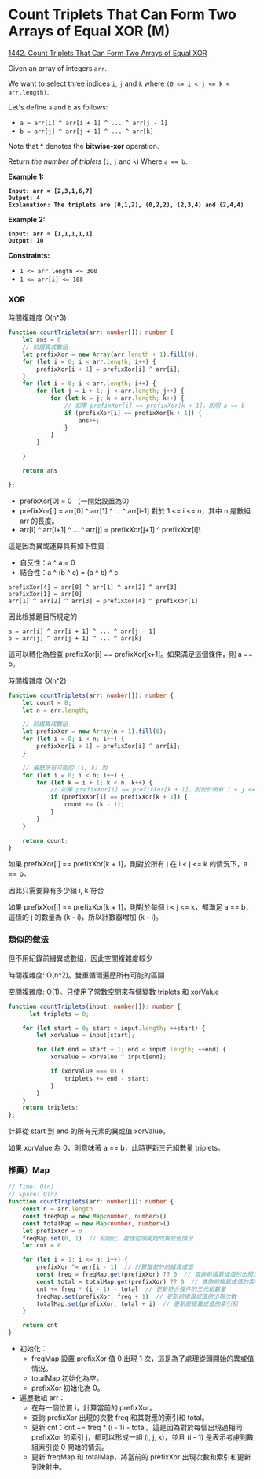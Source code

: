 # Count Triplets That Can Form Two Arrays of Equal XOR (M)

[1442. Count Triplets That Can Form Two Arrays of Equal XOR](https://leetcode.com/problems/count-triplets-that-can-form-two-arrays-of-equal-xor/)



Given an array of integers `arr`.

We want to select three indices `i`, `j` and `k` where `(0 <= i < j <= k < arr.length)`.

Let's define `a` and `b` as follows:

* `a = arr[i] ^ arr[i + 1] ^ ... ^ arr[j - 1]`
* `b = arr[j] ^ arr[j + 1] ^ ... ^ arr[k]`

Note that **^** denotes the **bitwise-xor** operation.

Return _the number of triplets_ (`i`, `j` and `k`) Where `a == b`.

&#x20;

**Example 1:**

<pre><code><strong>Input: arr = [2,3,1,6,7]
</strong><strong>Output: 4
</strong><strong>Explanation: The triplets are (0,1,2), (0,2,2), (2,3,4) and (2,4,4)
</strong></code></pre>

**Example 2:**

<pre><code><strong>Input: arr = [1,1,1,1,1]
</strong><strong>Output: 10
</strong></code></pre>

&#x20;

**Constraints:**

* `1 <= arr.length <= 300`
* `1 <= arr[i] <= 108`



### XOR

時間複雜度 O(n^3)

```typescript
function countTriplets(arr: number[]): number {
    let ans = 0
    // 前綴異或數組
    let prefixXor = new Array(arr.length + 1).fill(0);
    for (let i = 0; i < arr.length; i++) {
        prefixXor[i + 1] = prefixXor[i] ^ arr[i];
    }
    for (let i = 0; i < arr.length; i++) {
        for (let j = i + 1; j < arr.length; j++) {
            for (let k = j; k < arr.length; k++) {
                // 如果 prefixXor[i] == prefixXor[k + 1]，說明 a == b
                if (prefixXor[i] == prefixXor[k + 1]) {
                    ans++;
                }
            }
        }

    }

    return ans

};
```

* prefixXor\[0] = 0 （一開始設置為0）
* prefixXor\[i] = arr\[0] ^ arr\[1] ^ ... ^ arr\[i-1] 對於 1 <= i <= n，其中 n 是數組 arr 的長度。
* arr\[i] ^ arr\[i+1] ^ ... ^ arr\[j] = prefixXor\[j+1] ^ prefixXor\[i]\


這是因為異或運算具有如下性質：

* 自反性：a ^ a = 0
* 結合性：a ^ (b ^ c) = (a ^ b) ^ c

```
prefixXor[4] = arr[0] ^ arr[1] ^ arr[2] ^ arr[3]
prefixXor[1] = arr[0]
arr[1] ^ arr[2] ^ arr[3] = prefixXor[4] ^ prefixXor[1]
```

因此根據題目所規定的

```
a = arr[i] ^ arr[i + 1] ^ ... ^ arr[j - 1]
b = arr[j] ^ arr[j + 1] ^ ... ^ arr[k]
```

這可以轉化為檢查 prefixXor\[i] == prefixXor\[k+1]。如果滿足這個條件，則 a == b。





時間複雜度 O(n^2)

```typescript
function countTriplets(arr: number[]): number {
    let count = 0;
    let n = arr.length;

    // 前綴異或數組
    let prefixXor = new Array(n + 1).fill(0);
    for (let i = 0; i < n; i++) {
        prefixXor[i + 1] = prefixXor[i] ^ arr[i];
    }

    // 遍歷所有可能的 (i, k) 對
    for (let i = 0; i < n; i++) {
        for (let k = i + 1; k < n; k++) {
            // 如果 prefixXor[i] == prefixXor[k + 1]，則對於所有 i < j <= k，a == b
            if (prefixXor[i] == prefixXor[k + 1]) {
                count += (k - i);
            }
        }
    }

    return count;
}
```

如果 prefixXor\[i] == prefixXor\[k + 1]，則對於所有 j 在 i < j <= k 的情況下，a == b。

因此只需要算有多少組 i, k 符合

如果 prefixXor\[i] == prefixXor\[k + 1]，則對於每個 i < j <= k，都滿足 a == b，這樣的 j 的數量為 (k - i)，所以計數器增加 (k - i)。



### 類似的做法

但不用紀錄前綴異或數組，因此空間複雜度較少

時間複雜度: O(n^2)。雙重循環遍歷所有可能的區間

空間複雜度: O(1)。只使用了常數空間來存儲變數 triplets 和 xorValue

```typescript
function countTriplets(input: number[]): number {
      let triplets = 0;

    for (let start = 0; start < input.length; ++start) {
        let xorValue = input[start];

        for (let end = start + 1; end < input.length; ++end) {
            xorValue = xorValue ^ input[end];

            if (xorValue === 0) {
                triplets += end - start;
            }
        }
    }
    return triplets;
};
```

計算從 start 到 end 的所有元素的異或值 xorValue。

如果 xorValue 為 0，則意味著 a == b，此時更新三元組數量 triplets。

### 推薦）Map

```typescript
// Time: O(n)
// Space: O(n)
function countTriplets(arr: number[]): number {
    const n = arr.length
    const freqMap = new Map<number, number>()
    const totalMap = new Map<number, number>()
    let prefixXor = 0
    freqMap.set(0, 1)  // 初始化，處理從頭開始的異或值情況
    let cnt = 0

    for (let i = 1; i <= n; i++) {
        prefixXor ^= arr[i - 1]  // 計算當前的前綴異或值
        const freq = freqMap.get(prefixXor) ?? 0  // 查詢前綴異或值的出現次數
        const total = totalMap.get(prefixXor) ?? 0  // 查詢前綴異或值的索引和
        cnt += freq * (i - 1) - total  // 更新符合條件的三元組數量
        freqMap.set(prefixXor, freq + 1)  // 更新前綴異或值的出現次數
        totalMap.set(prefixXor, total + i)  // 更新前綴異或值的索引和
    }

    return cnt
}
```

* 初始化：
  * freqMap 設置 prefixXor 值 0 出現 1 次，這是為了處理從頭開始的異或值情況。
  * totalMap 初始化為空。
  * prefixXor 初始化為 0。
* 遍歷數組 arr：
  * 在每一個位置 i，計算當前的 prefixXor。
  * 查詢 prefixXor 出現的次數 freq 和其對應的索引和 total。
  * 更新 cnt：cnt += freq \* (i - 1) - total。這是因為對於每個出現過相同 prefixXor 的索引 j，都可以形成一組 (i, j, k)，並且 (i - 1) 是表示考慮到數組索引從 0 開始的情況。
  * 更新 freqMap 和 totalMap，將當前的 prefixXor 出現次數和索引和更新到映射中。
